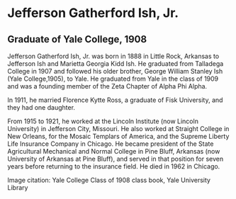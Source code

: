# Jefferson Gatherford Ish, Jr.
## Graduate of Yale College, 1908
Jefferson Gatherford Ish, Jr. was born in 1888 in Little Rock, Arkansas to Jefferson Ish and Marietta Georgia Kidd Ish. He graduated from Talladega College in 1907 and followed his older brother, George William Stanley Ish (Yale College,1905), to Yale. He graduated from Yale in the class of 1909 and was a founding member of the Zeta Chapter of Alpha Phi Alpha. 

In 1911, he married Florence Kytte Ross, a graduate of Fisk University, and they had one daughter. 

From 1915 to 1921, he worked at the Lincoln Institute (now Lincoln University) in Jefferson City, Missouri. He also worked at Straight College in New Orleans, for the Mosaic Templars of America, and the Supreme Liberty Life Insurance Company in Chicago. He became president of the State Agricultural Mechanical and Normal College in Pine Bluff, Arkansas (now University of Arkansas at Pine Bluff), and served in that position for seven years before returning to the insurance field. He died in 1962 in Chicago.

Image citation: Yale College Class of 1908 class book, Yale University Library
